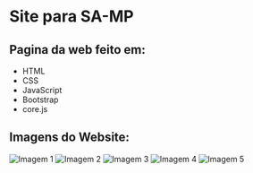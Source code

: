 # Site para SA-MP

## Pagina da web feito em:
- HTML
- CSS
- JavaScript
- Bootstrap
- core.js

## Imagens do Website:
![Imagem 1](/imagens-demostrativas/Screeshot_70.png)
![Imagem 2](/imagens-demostrativas/Screeshot_71.png)
![Imagem 3](/imagens-demostrativas/Screeshot_72.png)
![Imagem 4](/imagens-demostrativas/Screeshot_73.png)
![Imagem 5](/imagens-demostrativas/Screeshot_74.png)
